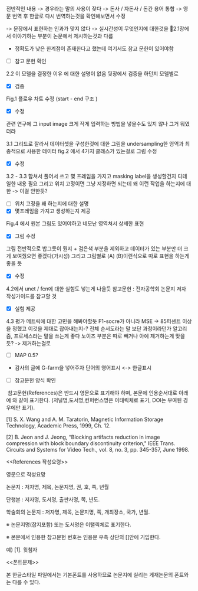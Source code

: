 전반적인 내용 
-> 경우라는 말의 사용이 잦다
-> 돈사 / 자돈사 / 돈칸 용어 통합 
-> 영문 번역 후 한글로 다시 번역하는것을 확인해보면서 수정

-> 문장에서 표현하는 인과가 맞지 않다
-> 실시간성이 무엇인지에 대한것을 
2.1장에서 이야기하는 부분이 논문에서 제시하는것과 다름
+ 정확도가 낮은 한계점이 존재한다고 했는데 여기서도 참고 문헌이 있어야함
- [ ] 참고 문헌 확인

2.2 이 모델을 결정한 이유 에 대한 설명이 없음 
뒷장에서 검증을 하던지 모델별로 
- [x] 검증 

Fig.1 플로우 차트 수정 (start - end 구조 )
- [x] 수정 

관련 연구에 그 input image 크게 작게 입력하는 방법을 넣을수도 있지 않나 그거 뭐였더라



3.1
그리드로 잘라서 데이터셋을 구성한것에 대한 그림을 
undersampling한 영역과 최종적으로 사용한 데이터
fig.2 에서 4가지 클래스가 있는걸로 그림 수정
- [x] 수정 

3.2 - 3.3 합쳐서 풀어서 쓰고
몇 프레임을 가지고 masking label을 생성할건지 디테일한 내용 필요
그리고 위치 고정이면 그냥 지정하면 되는데 왜 이런 작업을 하는지에 대한 -> 이걸 안한듯?
- [ ] 위치 고정을 왜 하는지에 대한 설명 
- [x] 몇프레임을 가지고 생성하는지 제공

Fig.4 에서 원본 그림도 있어야하고 네모난 영역쳐서 상세한 표현
- [x] 그림 수정

그림 전반적으로 밥그릇이 뭔지 + 검은색 부분을 제외하고 데이터가 있는 부분만 더 크게 보여줬으면 좋겠다(가시성)
그리고 그림별로 (A) (B)이런식으로 따로 표현을 하는게 좋을 듯
- [x] 수정

4.2에서 unet / fcn에 대한 실험도 넣는게 나을듯
참고문헌 : 전자공학회 논문지 저자 작성가이드를 참고할 것 
- [x] 실험 제공

4.3 평가 메트릭에 대한 고민을 해봐야할듯
F1-socre가 아니라 MSE
-> 85퍼센트 이상을 정했고 이것을 제대로 잡아내는지-? 
전체 순서도라는 말 보단 과정이라던가 알고리즘, 프로세스라는 말을 쓰는게 좋다
노이즈 부분은 따로 빼거나 아예 제거하는게 맞을듯? -> 제거하는걸로
- [ ] MAP 0.5?

+ 감사의 글에 G-farm을 넣어주자
단어의 영어표시 <-> 한글표시
- [ ] 참고문헌 양식 확인

 참고문헌(References)은 반드시 영문으로 표기해야 하며, 본문에 인용순서대로 아래 예 와 같이 표기한다. (저널명,도서명,컨퍼런스명은 이태릭체로 표기, DOI는 부여된 경우에만 표기).

[1] S. X. Wang and A. M. Taratorin, Magnetic Information Storage Technology, Academic Press, 1999, Ch. 12.

[2] B. Jeon and J. Jeong, “Blocking artifacts reduction in image compression with block boundary discontinuity criterion," IEEE Trans. Circuits and Systems for Video Tech., vol. 8, no. 3, pp. 345-357, June 1998.

<<References 작성요령>>

영문으로 작성요망

논문지 : 저자명, 제목, 논문지명, 권, 호, 쪽, 년월

단행본 : 저자명, 도서명, 출판사명, 쪽, 년도.

학술회의 논문지 : 저자명, 제목, 논문지명, 쪽, 개최장소, 국가, 년월.

※ 논문지명(잡지포함) 또는 도서명은 이탤릭체로 표기한다.

※ 본문에서 인용한 참고문헌 번호는 인용문 우측 상단의 []안에 기입한다.

예) [1]. 윗첨자

<<폰트문제>>

본 한글스타일 파일에서는 기본폰트를 사용하므로 논문지에 실리는 게재논문의 폰트와는 다를 수 있다.